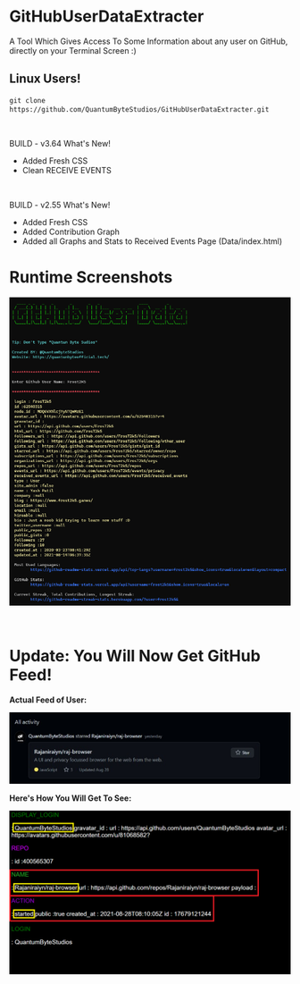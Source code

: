 # GitHubUserDataExtracter <!--<img src='https://raw.githubusercontent.com/Rajaniraiyn/GitHubUserDataExtracter/main/octocat.png' height=40>-->
A Tool Which Gives Access To Some Information about any user on GitHub, directly on your Terminal Screen :)


<h2>Linux Users!</h2>
    
    git clone https://github.com/QuantumByteStudios/GitHubUserDataExtracter.git

<br>

BUILD - v3.64
What's New!
+ Added Fresh CSS
+ Clean RECEIVE EVENTS

<br>

BUILD - v2.55
What's New!
+ Added Fresh CSS
+ Added Contribution Graph
+ Added all Graphs and Stats to Received Events Page (Data/index.html)

# Runtime Screenshots

<p align="center">
    <img src="Data/Images/GitHubUserDataPreviewImg.png" alt="Preview">
</p>
<!-- <img src="Data/Images/warning.png" alt="Preview"> -->
<!--<img src="GitHubUserDataPreviewImgTermux.jpeg" alt="Preview">-->
<br>
<h1>Update: You Will Now Get GitHub Feed!</h1>
<b>Actual Feed of User: </b><br>
<p align="center">
    <img src="Data/Images/GitHubUserDataFeedPreviewImg.png" alt="Preview">
</p>
<b>Here's How You Will Get To See: </b><br>
<p align="center">
    <img src="Data/Images/GitHubUserDataFeedRawPreviewImg.png" alt="Preview">
</p>
<br>

